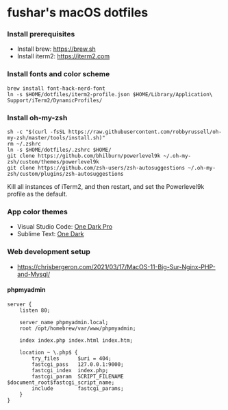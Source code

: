 # fushar's macOS dotfiles

### Install prerequisites

- Install brew: https://brew.sh
- Install iterm2: https://iterm2.com

### Install fonts and color scheme

```
brew install font-hack-nerd-font
ln -s $HOME/dotfiles/iterm2-profile.json $HOME/Library/Application\ Support/iTerm2/DynamicProfiles/
```

### Install oh-my-zsh

```
sh -c "$(curl -fsSL https://raw.githubusercontent.com/robbyrussell/oh-my-zsh/master/tools/install.sh)"
rm ~/.zshrc
ln -s $HOME/dotfiles/.zshrc $HOME/
git clone https://github.com/bhilburn/powerlevel9k ~/.oh-my-zsh/custom/themes/powerlevel9k
git clone https://github.com/zsh-users/zsh-autosuggestions ~/.oh-my-zsh/custom/plugins/zsh-autosuggestions
```

Kill all instances of iTerm2, and then restart, and set the Powerlevel9k profile as the default.

### App color themes

- Visual Studio Code: [One Dark Pro](https://marketplace.visualstudio.com/items?itemName=zhuangtongfa.Material-theme)
- Sublime Text: [One Dark](https://packagecontrol.io/packages/Theme%20-%20One%20Dark)

### Web development setup

- https://chrisbergeron.com/2021/03/17/MacOS-11-Big-Sur-Nginx-PHP-and-Mysql/

#### phpmyadmin

```
server {
    listen 80;

    server_name phpmyadmin.local;
    root /opt/homebrew/var/www/phpmyadmin;

    index index.php index.html index.htm;

    location ~ \.php$ {
        try_files      $uri = 404;
        fastcgi_pass   127.0.0.1:9000;
        fastcgi_index  index.php;
        fastcgi_param  SCRIPT_FILENAME $document_root$fastcgi_script_name;
        include        fastcgi_params;
    }
}
```
